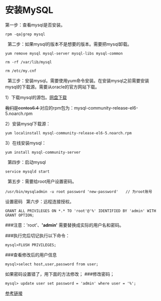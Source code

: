 # 安装MySQL



第一步：查看mysql是否安装。

	rpm -qa|grep mysql
 
第二步：如果mysql的版本不是想要的版本。需要把mysql卸载。

	yum remove mysql mysql-server mysql-libs mysql-common

	rm -rf /var/lib/mysql

	rm /etc/my.cnf
 
第三步：安装mysql。需要使用yum命令安装。在安装mysql之前需要安装mysql的下载源。需要从oracle的官方网站下载。

1）下载mysql的源包。[网盘下载](https://pan.baidu.com/s/1kXb13Ht)

<del> 我们是centos6.4 </del> 对应的rpm包为：mysql-community-release-el6-5.noarch.rpm

2）安装mysql下载源：

	yum localinstall mysql-community-release-el6-5.noarch.rpm 

3）在线安装mysql：

	yum install mysql-community-server
 
第四步：启动mysql

	service mysqld start
 
第五步：需要给root用户设置密码。

	/usr/bin/mysqladmin -u root password 'new-password'　　// 为root账号
设置密码
 
第六步：远程连接授权。

	GRANT ALL PRIVILEGES ON *.* TO 'root'@'%' IDENTIFIED BY 'admin' WITH GRANT OPTION;

###注意：'root'、**'admin'** 需要替换成实际的用户名和密码。


###执行完后切记执行以下命令：

```
mysql>FLUSH PRIVILEGES;

```


###查看修改后的用户信息

	mysql>select host,user,password from user;
	
	
如果密码设置错了，用下面的方法修改；
###修改密码；

 	mysql> update user set password = 'admin' where user = '%';


[参考链接](https://www.jianshu.com/p/2614c15d7c4d)

<!--
create time: 2018-01-14 15:17:46
Author: Alfred

This file is created by Marboo<http://marboo.io> template file $MARBOO_HOME/.media/starts/default.md
本文件由 Marboo<http://marboo.io> 模板文件 $MARBOO_HOME/.media/starts/default.md 创建
-->

